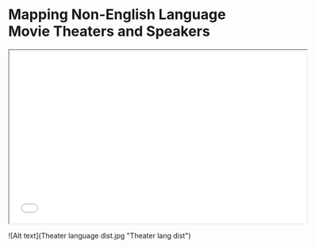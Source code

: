 # Mapping Non-English Language Movie Theaters and Speakers

<iframe src="Theater language dist.jpg" height=350 width=600></iframe>

![Alt text](Theater language dist.jpg "Theater lang dist")


